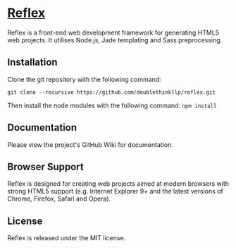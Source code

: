 # [Reflex](https://github.com/doublethinkllp/reflex)

Reflex is a front-end web development framework for generating HTML5 web projects. It utilises Node.js, Jade templating and Sass preprocessing.

## Installation
Clone the git repository with the following command:

`git clone --recursive https://github.com/doublethinkllp/reflex.git`

Then install the node modules with the following command:
`npm install`

## Documentation
Please view the project's GitHub Wiki for documentation.

## Browser Support
Reflex is designed for creating web projects aimed at modern browsers with strong HTML5 support (e.g. Internet Explorer 9+ and the latest versions of Chrome, Firefox, Safari and Opera).

## License
Reflex is released under the MIT license.
